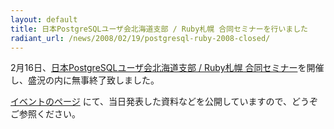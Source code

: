 ```yaml
---
layout: default
title: 日本PostgreSQLユーザ会北海道支部 / Ruby札幌 合同セミナーを行いました
radiant_url: /news/2008/02/19/postgresql-ruby-2008-closed/
---
```

2月16日、[日本PostgreSQLユーザ会北海道支部 / Ruby札幌 合同セミナー](http://ruby-sapporo.org/news/2008/01/23/jpugruby2008)を開催し、盛況の内に無事終了致しました。

[イベントのページ](http://ruby-sapporo.org/events/etc/postgresql-ruby-2008) にて、当日発表した資料などを公開していますので、どうぞご参照ください。
